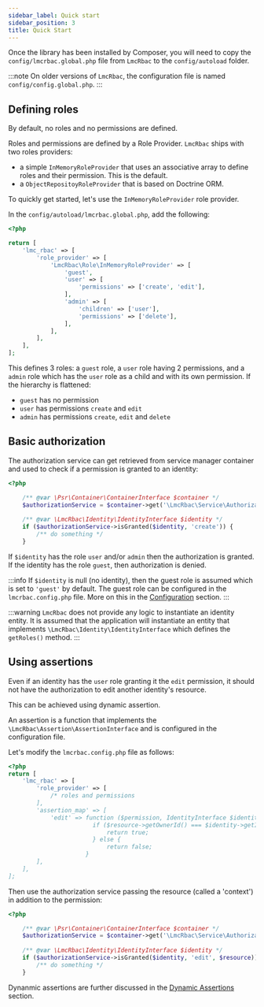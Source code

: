 ```yaml
---
sidebar_label: Quick start
sidebar_position: 3
title: Quick Start
---
```


Once the library has been installed by Composer, you will need to copy the 
`config/lmcrbac.global.php` file from `LmcRbac` to the `config/autoload` folder.

:::note
On older versions of `LmcRbac`, the configuration file is named `config/config.global.php`.
:::

## Defining roles

By default, no roles and no permissions are defined.

Roles and permissions are defined by a Role Provider. `LmcRbac` ships with two roles providers:
- a simple `InMemoryRoleProvider` that uses an associative array to define roles and their permission. This is the default.
- a `ObjectRepositoyRoleProvider` that is based on Doctrine ORM.

To quickly get started, let's use the `InMemoryRoleProvider` role provider.

In the `config/autoload/lmcrbac.global.php`, add the following:

```php
<?php

return [
    'lmc_rbac' => [
        'role_provider' => [
            'LmcRbac\Role\InMemoryRoleProvider' => [
                'guest',
                'user' => [
                    'permissions' => ['create', 'edit'],
                ],
                'admin' => [
                    'children' => ['user'],
                    'permissions' => ['delete'],
                ],
            ],
        ],
    ],
];
```

This defines 3 roles: a `guest` role, a `user` role having 2 permissions, and a `admin` role which has the `user` role as
a child and with its own permission. If the hierarchy is flattened:

- `guest` has no permission
- `user` has permissions `create` and `edit` 
- `admin` has permissions `create`, `edit` and `delete`

## Basic authorization

The authorization service can get retrieved from service manager container and used to check if a permission
is granted to an identity:

```php
<?php

    /** @var \Psr\Container\ContainerInterface $container */
    $authorizationService = $container->get('\LmcRbac\Service\AuthorizationServiceInterface');
    
    /** @var \LmcRbac\Identity\IdentityInterface $identity */
    if ($authorizationService->isGranted($identity, 'create')) {
        /** do something */
    }
```

If `$identity` has the role `user` and/or `admin` then the authorization is granted. If the identity has the role `guest`, then authorization
is denied. 

:::info
If `$identity` is null (no identity), then the guest role is assumed which is set to `'guest'` by default. The guest role 
can be configured in the `lmcrbac.config.php` file.  More on this in the [Configuration](configuration.md) section.
:::

:::warning
`LmcRbac` does not provide any logic to instantiate an identity entity. It is assumed that
the application will instantiate an entity that implements `\LmcRbac\Identity\IdentityInterface` which defines the `getRoles()`
method. 
:::

## Using assertions

Even if an identity has the `user` role granting it the `edit` permission, it should not have the authorization to edit another identity's resource.

This can be achieved using dynamic assertion.

An assertion is a function that implements the `\LmcRbac\Assertion\AssertionInterface` and is configured in the configuration 
file.

Let's modify the `lmcrbac.config.php` file as follows:

```php
<?php
return [
    'lmc_rbac' => [
        'role_provider' => [
            /* roles and permissions
        ],
        'assertion_map' => [
            'edit' => function ($permission, IdentityInterface $identity = null, $resource = null) {
                        if ($resource->getOwnerId() === $identity->getId() {
                            return true;
                        } else {
                            return false;
                      }
        ],
    ],
];
```

Then use the authorization service passing the resource (called a 'context') in addition to the permission:

```php
<?php

    /** @var \Psr\Container\ContainerInterface $container */
    $authorizationService = $container->get('\LmcRbac\Service\AuthorizationServiceInterface');
    
    /** @var \LmcRbac\Identity\IdentityInterface $identity */
    if ($authorizationService->isGranted($identity, 'edit', $resource)) {
        /** do something */
    }
```

Dynanmic assertions are further discussed in the [Dynamic Assertions](assertions) section. 
